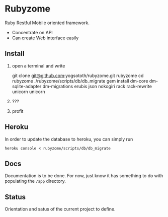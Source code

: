 # Rubyzome

Ruby Restful Mobile oriented framework.

- Concentrate on API
- Can create Web interface easily


## Install

1. open a terminal and write

    git clone git@github.com:yogsototh/rubyzome.git rubyzome
    cd rubyzome
    ./rubyzome/scripts/db/db_migrate
    gem install dm-core dm-sqlite-adapter dm-migrations erubis json nokogiri rack rack-rewrite unicorn
    unicorn

2. ???
3. profit

## Heroku

In order to update the database to heroku, you can simply run

    heroku console < rubyzome/scripts/db/db_migrate

## Docs

Documentation is to be done.
For now, just know it has something to do with populating the `/app` directory.

## Status

Orientation and satus of the current project to define.
